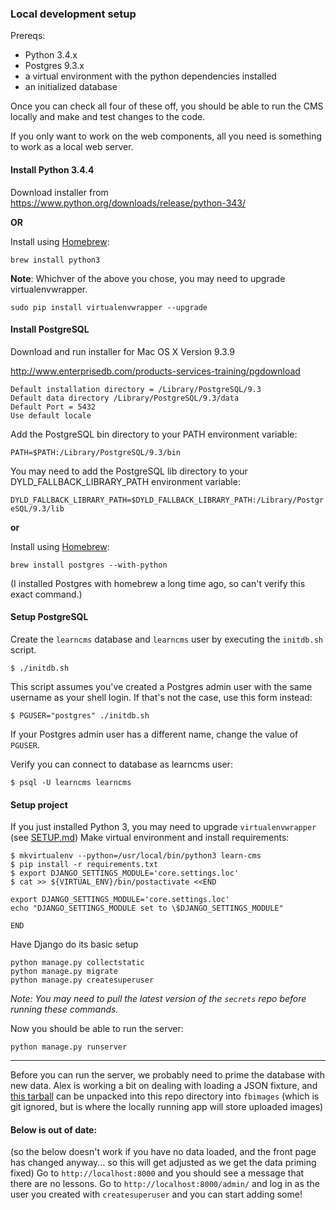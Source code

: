 ### Local development setup

Prereqs:

* Python 3.4.x
* Postgres 9.3.x
* a virtual environment with the python dependencies installed
* an initialized database

Once you can check all four of these off, you should be able to run the CMS locally and make and test changes to the code.

If you only want to work on the web components, all you need is something to work as a local web server.

#### Install Python 3.4.4

Download installer from https://www.python.org/downloads/release/python-343/

**OR**

Install using [Homebrew](http://brew.sh):

`brew install python3`

**Note**: Whichver of the above you chose, you may need to upgrade virtualenvwrapper.

`sudo pip install virtualenvwrapper --upgrade`

#### Install PostgreSQL

Download and run installer for Mac OS X Version 9.3.9

http://www.enterprisedb.com/products-services-training/pgdownload

    Default installation directory = /Library/PostgreSQL/9.3
    Default data directory /Library/PostgreSQL/9.3/data
    Default Port = 5432
    Use default locale

Add the PostgreSQL bin directory to your PATH environment variable:

`PATH=$PATH:/Library/PostgreSQL/9.3/bin`

You may need to add the PostgreSQL lib directory to your DYLD_FALLBACK_LIBRARY_PATH environment variable:

`DYLD_FALLBACK_LIBRARY_PATH=$DYLD_FALLBACK_LIBRARY_PATH:/Library/PostgreSQL/9.3/lib`

**or**

Install using [Homebrew](http://brew.sh):

`brew install postgres --with-python`

(I installed Postgres with homebrew a long time ago, so can't verify this exact command.)

#### Setup PostgreSQL


Create the `learncms` database and `learncms` user by executing the `initdb.sh` script.

`$ ./initdb.sh`

This script assumes you've created a Postgres admin user with the same username as your shell login. If that's not the case, use this form instead:

`$ PGUSER="postgres" ./initdb.sh`

If your Postgres admin user has a different name, change the value of `PGUSER`.


Verify you can connect to database as learncms user:

```
$ psql -U learncms learncms
```

#### Setup project

If you just installed Python 3, you may need to upgrade `virtualenvwrapper` (see [SETUP.md](SETUP.md))
Make virtual environment and install requirements:

```
$ mkvirtualenv --python=/usr/local/bin/python3 learn-cms
$ pip install -r requirements.txt
$ export DJANGO_SETTINGS_MODULE='core.settings.loc'
$ cat >> ${VIRTUAL_ENV}/bin/postactivate <<END

export DJANGO_SETTINGS_MODULE='core.settings.loc'
echo "DJANGO_SETTINGS_MODULE set to \$DJANGO_SETTINGS_MODULE"

END

```

Have Django do its basic setup

```
python manage.py collectstatic
python manage.py migrate
python manage.py createsuperuser
```

*Note: You may need to pull the latest version of the `secrets` repo before running these commands.*

Now you should be able to run the server:

    python manage.py runserver

----
Before you can run the server, we probably need to prime the database with new data. Alex is working a bit on dealing with loading a JSON fixture, and [this tarball](https://s3.amazonaws.com/archive.knightlab.com/learn-bootstrap-media.tgz) can be unpacked into this repo directory into `fbimages` (which is git ignored, but
  is where the locally running app will store uploaded images)

  #### Below is out of date:
(so the below doesn't work if you have no data loaded, and the front page has changed anyway... so this will get adjusted as we get the data priming fixed)
Go to `http://localhost:8000` and you should see a message that there are no lessons. Go to
`http://localhost:8000/admin/` and log in as the user you created with `createsuperuser` and
you can start adding some!

